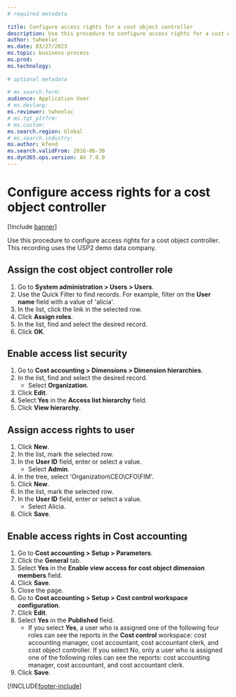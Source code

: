 ```yaml
--- 
# required metadata 
 
title: Configure access rights for a cost object controller
description: Use this procedure to configure access rights for a cost object controller. 
author: twheeloc
ms.date: 03/27/2023
ms.topic: business-process 
ms.prod:  
ms.technology:  
 
# optional metadata 
 
# ms.search.form:   
audience: Application User 
# ms.devlang:  
ms.reviewer: twheeloc
# ms.tgt_pltfrm:  
# ms.custom:  
ms.search.region: Global
# ms.search.industry: 
ms.author: kfend
ms.search.validFrom: 2016-06-30 
ms.dyn365.ops.version: AX 7.0.0 
---
```

# Configure access rights for a cost object controller

[!include [banner](../../includes/banner.md)]

Use this procedure to configure access rights for a cost object controller. This recording uses the USP2 demo data company.


## Assign the cost object controller role
1. Go to **System administration > Users > Users**.
2. Use the Quick Filter to find records. For example, filter on the **User name** field with a value of 'alicia'.
3. In the list, click the link in the selected row.
4. Click **Assign roles**.
5. In the list, find and select the desired record.
6. Click **OK**.

## Enable access list security
1. Go to **Cost accounting > Dimensions > Dimension hierarchies**.
2. In the list, find and select the desired record.
    * Select **Organization**.  
3. Click **Edit**.
4. Select **Yes** in the **Access list hierarchy** field.
5. Click **View hierarchy**.

## Assign access rights to user
1. Click **New**.
2. In the list, mark the selected row.
3. In the **User ID** field, enter or select a value.
    * Select **Admin**.  
4. In the tree, select 'Organization\CEO\CFO\FIM'.
5. Click **New**.
6. In the list, mark the selected row.
7. In the **User ID** field, enter or select a value.
    * Select Alicia.  
8. Click **Save**.

## Enable access rights in Cost accounting
1. Go to **Cost accounting > Setup > Parameters**.
2. Click the **General** tab.
3. Select **Yes** in the **Enable view access for cost object dimension members** field.
4. Click **Save**.
5. Close the page.
6. Go to **Cost accounting > Setup > Cost control workspace configuration**.
7. Click **Edit**.
8. Select **Yes** in the **Published** field.
    * If you select **Yes**, a user who is assigned one of the following four roles can see the reports in the **Cost control** workspace: cost accounting manager, cost accountant, cost accountant clerk, and cost object controller. If you select No, only a user who is assigned one of the following roles can see the reports: cost accounting manager, cost accountant, and cost accountant clerk.    
9. Click **Save**.



[!INCLUDE[footer-include](../../../includes/footer-banner.md)]
